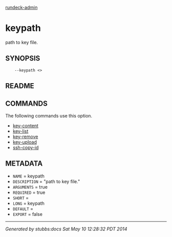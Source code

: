 [rundeck-admin](../../index.html)

# keypath

path to key file.

## SYNOPSIS

        --keypath <>

## README



## COMMANDS

The following commands use this option.

* [key-content](../../commands/key-content/index.html)
* [key-list](../../commands/key-list/index.html)
* [key-remove](../../commands/key-remove/index.html)
* [key-upload](../../commands/key-upload/index.html)
* [ssh-copy-id](../../commands/ssh-copy-id/index.html)

## METADATA

* `NAME` = keypath
* `DESCRIPTION` = "path to key file."
* `ARGUMENTS` = true
* `REQUIRED` = true
* `SHORT` = 
* `LONG` = keypath
* `DEFAULT` = 
* `EXPORT` = false

----

*Generated by stubbs:docs Sat May 10 12:28:32 PDT 2014*

